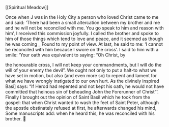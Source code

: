 [[Spiritual Meadow]]
 
Once when J was in the Holy City a person who loved Christ came to me and said: ‘There had been a small altercation between my brother and me and he will not be reconciled with me. You go speak to him and reason with him’, I received this commission joyfully. I called the brother and spoke to him of those things which tend to love and peace, and it seemed as though he was coming _ Found to my point of view. At last, he said to me: ‘I cannot be reconciled with him because I swore on the cross’. I said to him with a smile: ‘Your oath was equivalent to saying: “Oh Christ, by  
 
the honourable cross, I will not keep your commandments, but I will do the will of your enemy the devil”. We ought not only to put a halt-to what we have set in motion, but also (and even more so) to repent and lament for what we have wrongly instigated to our own hurt. As the divinely inspired Basi] says: “If Herod had repented and not kept his oath, he would not have committed that heinous sin of beheading John the Forerunner of Christ”’. Finally I brought out the opinion of Saint Basil which he took from the gospel: that when Christ wanted to wash the feet of Saint Peter, although the apostle obstinately refused at first, he afterwards changed his mind, Some manuscripts add: when he heard this, he was reconciled with his brother.  
